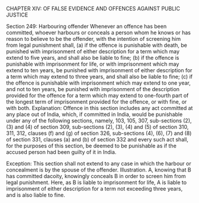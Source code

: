 CHAPTER XIV: OF FALSE EVIDENCE AND OFFENCES AGAINST PUBLIC JUSTICE

Section 249: Harbouring offender
Whenever an offence has been committed, whoever harbours or conceals a person whom he knows or has reason to believe to be the offender, with the intention of screening him from legal punishment shall, (a) if the offence is punishable with death, be punished with imprisonment of either description for a term which may extend to five years, and shall also be liable to fine; (b) if the offence is punishable with imprisonment for life, or with imprisonment which may extend to ten years, be punished with imprisonment of either description for a term which may extend to three years, and shall also be liable to fine; (c) if the offence is punishable with imprisonment which may extend to one year, and not to ten years, be punished with imprisonment of the description provided for the offence for a term which may extend to one-fourth part of the longest term of imprisonment provided for the offence, or with fine, or with both.
Explanation: Offence in this section includes any act committed at any place out of India, which, if committed in India, would be punishable under any of the following sections, namely, 103, 105, 307, sub-sections (2), (3) and (4) of section 309, sub-sections (2), (3), (4) and (5) of section 310, 311, 312, clauses (f) and (g) of section 326, sub-sections (4), (6), (7) and (8) of section 331, clauses (a) and (b) of section 332 and every such act shall, for the purposes of this section, be deemed to be punishable as if the accused person had been guilty of it in India.

Exception: This section shall not extend to any case in which the harbour or concealment is by the spouse of the offender.
Illustration.
A, knowing that B has committed dacoity, knowingly conceals B in order to screen him from legal punishment. Here, as B is liable to imprisonment for life, A is liable to imprisonment of either description for a term not exceeding three years, and is also liable to fine.

